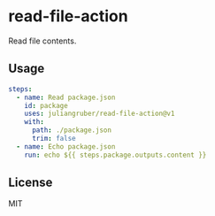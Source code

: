 # read-file-action

Read file contents.

## Usage

```yaml
steps:
  - name: Read package.json
    id: package
    uses: juliangruber/read-file-action@v1
    with:
      path: ./package.json
      trim: false
  - name: Echo package.json
    run: echo ${{ steps.package.outputs.content }}
```

## License

MIT
